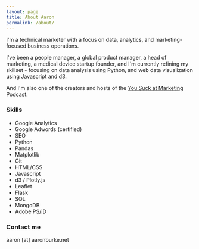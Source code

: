 ```yaml
---
layout: page
title: About Aaron
permalink: /about/
---
```


I'm a technical marketer with a focus on data, analytics, and marketing-focused business operations.

I've been a people manager, a global product manager, a head of marketing, a medical device startup founder, and I'm currently refining my skillset - focusing on data analysis using Python, and web data visualization using Javascript and d3.

And I'm also one of the creators and hosts of the [You Suck at Marketing](www.badmarketingmedia.com) Podcast.

### Skills

+ Google Analytics
+ Google Adwords (certified)
+ SEO
+ Python
+ Pandas
+ Matplotlib
+ Git
+ HTML/CSS
+ Javascript
+ d3 / Plotly.js
+ Leaflet
+ Flask
+ SQL
+ MongoDB
+ Adobe PS/ID

### Contact me

aaron [at] aaronburke.net
